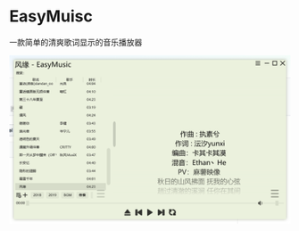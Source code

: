 # EasyMuisc
一款简单的清爽歌词显示的音乐播放器

![image](https://raw.githubusercontent.com/autodotua/EasyMuisc/master/%E9%A2%84%E8%A7%88%E5%9B%BE.png)
